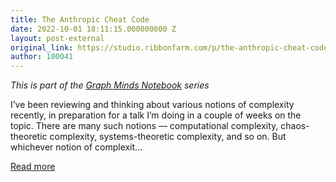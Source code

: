 ```yaml
---
title: The Anthropic Cheat Code
date: 2022-10-01 18:11:15.000000000 Z
layout: post-external
original_link: https://studio.ribbonfarm.com/p/the-anthropic-cheat-code
author: 100041
---
```


_This is part of the [Graph Minds Notebook](https://studio.ribbonfarm.com/p/graph-minds-notebook?s=w) series_

I’ve been reviewing and thinking about various notions of complexity recently, in preparation for a talk I’m doing in a couple of weeks on the topic. There are many such notions — computational complexity, chaos-theoretic complexity, systems-theoretic complexity, and so on. But whichever notion of complexit…

[Read more](https://studio.ribbonfarm.com/p/the-anthropic-cheat-code)

